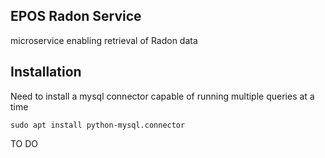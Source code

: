 ## EPOS Radon Service

microservice enabling retrieval of Radon data

## Installation

Need to install a mysql connector capable of running multiple queries at a time

```
sudo apt install python-mysql.connector
```

TO DO


